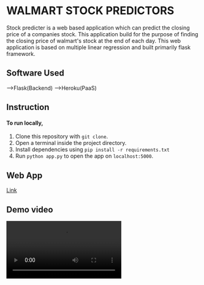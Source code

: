 # WALMART STOCK PREDICTORS
Stock predicter is a web based application which can predict the closing price of a companies stock. This application build for the purpose of finding the closing price 
of walmart's stock at the end of each day. This web application is based on multiple linear regression and built primarily flask framework.

## Software Used
-->Flask(Backend)
-->Heroku(PaaS)

## Instruction
#### To run locally,
1) Clone this repository with `git clone`.
2) Open a terminal inside the project directory.
3) Install dependencies using `pip install -r requirements.txt`
3) Run `python app.py` to open the app on `localhost:5000`.

## Web App
[Link](https://serene-falls-78510.herokuapp.com/)

## Demo video
![demo](https://github.com/RobinSaji/wallmart_stock_prediction-linear_regression-/blob/main/assets/demo.mp4)
